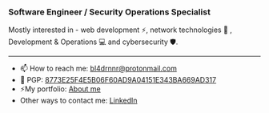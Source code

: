 ### Software Engineer / Security Operations Specialist

Mostly interested in - web development ⚡️, network technologies 📡 , Development & Operations 💻 and cybersecurity 🛡.

---

- 📫 How to reach me: bl4drnnr@protonmail.com
- 🔑 PGP: [8773E25F4E5B06F60AD9A04151E343BA669AD317](https://keys.openpgp.org/vks/v1/by-fingerprint/8773E25F4E5B06F60AD9A04151E343BA669AD317)
- ⚡️My portfolio: [About me](https://bl4drnnr.github.io/portfolio-page/)
- Other ways to contact me: [LinkedIn](https://www.linkedin.com/in/mikhail-bahdashych-a8561a209/)
